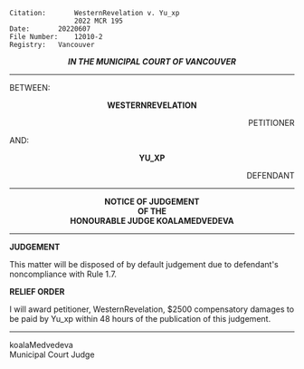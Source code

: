 	Citation:       WesternRevelation v. Yu_xp
                	2022 MCR 195
	Date:		20220607
	File Number:	12010-2
	Registry:	Vancouver

<p align="center"><b><i>IN THE MUNICIPAL COURT OF VANCOUVER</b></i>

---

BETWEEN:
<p align="center"><b>		WESTERNREVELATION			</b>
<p align="right">		PETITIONER
<p>				AND:
<p align="center"><b>		YU_XP			</b>
<p align="right">		DEFENDANT	

---

<p align="center">		
		<b>		NOTICE OF JUDGEMENT
<br>				OF THE
<br>				HONOURABLE JUDGE KOALAMEDVEDEVA

</b>
	
---

**JUDGEMENT**
	
This matter will be disposed of by default judgement due to defendant's noncompliance with Rule 1.7.

**RELIEF ORDER**

I will award petitioner, WesternRevelation, $2500 compensatory damages to be paid by Yu_xp within 48 hours of the publication of this judgement.
	
---
	
koalaMedvedeva <br>
Municipal Court Judge
